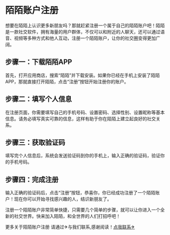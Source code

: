 # 陌陌账户注册

想要在陌陌上认识更多新朋友吗？那就赶紧注册一个属于自己的陌陌账户吧！陌陌是一款社交软件，拥有海量的用户群体，不仅可以和附近的人聊天，还可以通过语音、视频等多种方式和他人互动，注册一个陌陌账户，让你的社交圈变得更加广阔。

## 步骤一：下载陌陌APP

首先，打开应用商店，搜索“陌陌”并下载安装。如果你已经在手机上安装了陌陌APP，那就直接打开陌陌，点击“注册”按钮开始注册你的账户。

## 步骤二：填写个人信息

在注册页面，你需要填写自己的手机号码、设置密码、选择性别、设置昵称等基本信息。请务必填写真实可靠的信息，这样有助于你在陌陌上建立起良好的社交关系。

## 步骤三：获取验证码

填写完个人信息后，系统会发送验证码到你的手机上，输入正确的验证码，验证你的手机号码。

## 步骤四：完成注册

输入正确的验证码后，点击“注册”按钮，恭喜你，你已经成功注册了一个陌陌账户！现在你可以开始寻找感兴趣的人，结识新朋友了。

注册一个陌陌账户非常简单快捷，只需要几个简单的步骤，就可以让你进入一个全新的社交世界。快来加入陌陌，和全世界的人们打招呼吧！

更多关于陌陌账户注册 请通过✈与我们联系,感谢阅读！[点我联系✈](https://dev.k02.cc)